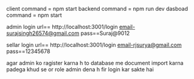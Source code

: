 client command = npm start
backend command = npm run dev
dasboad command = npm start

admin login
url== http://localhost:3001/login
email-surajsingh26574@gmail.com
pass==Suraj@9012

sellar login
url== http://localhost:3001/login
email-rjsurya@gmail.com
pass==12345678

agar admin ko ragister karna h to database me document import karna padega khud se or role admin dena h fir login kar sakte hai
